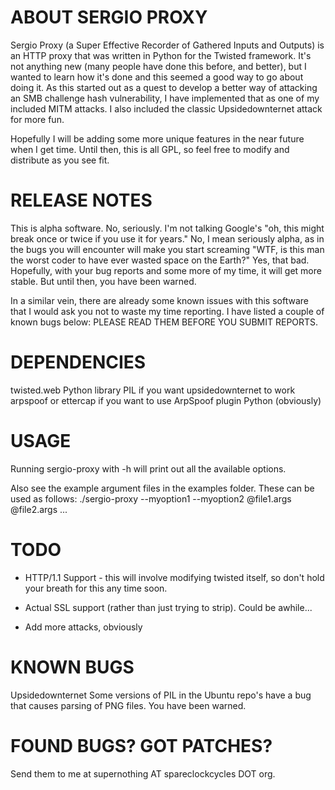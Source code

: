 ABOUT SERGIO PROXY
=========================
Sergio Proxy (a Super Effective Recorder of Gathered Inputs and Outputs) is an
HTTP proxy that was written in Python for the Twisted framework. It's
not anything new (many people have done this before, and better), but I wanted
to learn how it's done and this seemed a good way to go about doing it. As this
started out as a quest to develop a better way of attacking an SMB challenge hash
vulnerability, I have implemented that as one of my included MITM attacks. I also
included the classic Upsidedownternet attack for more fun.

Hopefully I will be adding some more unique features in the near future when
I get time. Until then, this is all GPL, so feel free to modify and distribute
as you see fit.


RELEASE NOTES
=========================
This is alpha software. No, seriously. I'm not talking Google's "oh, this might
break once or twice if you use it for years." No, I mean seriously alpha, as in
the bugs you will encounter will make you start screaming "WTF, is this man the
worst coder to have ever wasted space on the Earth?" Yes, that bad. Hopefully,
with your bug reports and some more of my time, it will get more stable. But
until then, you have been warned.

In a similar vein, there are already some known issues with this software that
I would ask you not to waste my time reporting. I have listed a couple of known
bugs below: PLEASE READ THEM BEFORE YOU SUBMIT REPORTS.

DEPENDENCIES
========================
twisted.web Python library
PIL if you want upsidedownternet to work
arpspoof or ettercap if you want to use ArpSpoof plugin
Python (obviously)


USAGE
========================
Running sergio-proxy with -h will print out all the available options.

Also see the example argument files in the examples folder. These can be
used as follows:
./sergio-proxy --myoption1 --myoption2  @file1.args @file2.args ...

TODO
========================
* HTTP/1.1 Support - this will involve modifying twisted itself, so don't hold
your breath for this any time soon.

* Actual SSL support (rather than just trying to strip). Could be awhile...

* Add more attacks, obviously


KNOWN BUGS
========================
Upsidedownternet
Some versions of  PIL in the Ubuntu repo's have a bug that causes parsing
of PNG files. You have been warned.

FOUND BUGS? GOT PATCHES?
========================
Send them to me at supernothing AT spareclockcycles DOT org. 
